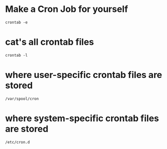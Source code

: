 
# Make a Cron Job for yourself
`crontab -e`

# cat's all crontab files
`crontab -l`

# where user-specific crontab files are stored
`/var/spool/cron` 

# where system-specific crontab files are stored
`/etc/cron.d`